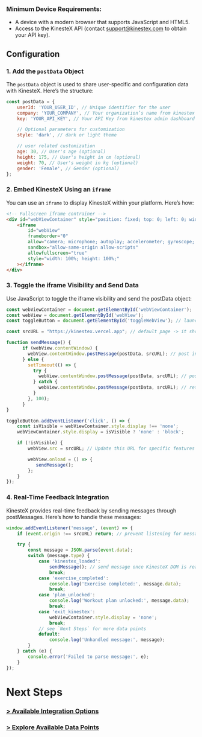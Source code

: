 ### Minimum Device Requirements: 
- A device with a modern browser that supports JavaScript and HTML5.
- Access to the KinesteX API (contact support@kinestex.com to obtain your API key).

## Configuration
### 1. Add the `postData` Object
The `postData` object is used to share user-specific and configuration data with KinesteX. Here’s the structure:
```js
const postData = {
    userId: 'YOUR_USER_ID', // Unique identifier for the user
    company: 'YOUR_COMPANY', // Your organization’s name from kinestex admin dashboard
    key: 'YOUR_API_KEY', // Your API Key from kinestex admin dashboard

    // Optional parameters for customization
    style: 'dark', // dark or light theme

    // user related customization
    age: 30, // User's age (optional)
    height: 175, // User's height in cm (optional)
    weight: 70, // User's weight in kg (optional)
    gender: 'Female', // Gender (optional)
};
```

### 2. Embed KinesteX Using an `iframe`
You can use an `iframe` to display KinesteX within your platform. Here’s how:
```html
<!-- Fullscreen iframe contrainer -->
<div id="webViewContainer" style="position: fixed; top: 0; left: 0; width: 100%; height: 100%; display: none;">
    <iframe 
        id="webView" 
        frameborder="0"
        allow="camera; microphone; autoplay; accelerometer; gyroscope; magnetometer"
        sandbox="allow-same-origin allow-scripts"
        allowfullscreen="true"
        style="width: 100%; height: 100%;"
    ></iframe>
</div>
```
### 3. Toggle the iframe Visibility and Send Data
Use JavaScript to toggle the iframe visibility and send the postData object:
```js
const webViewContainer = document.getElementById('webViewContainer');
const webView = document.getElementById('webView');
const toggleButton = document.getElementById('toggleWebView'); // launch button

const srcURL = "https://kinestex.vercel.app"; // default page -> it should change depending on feature you want to display (see `Next Steps`)

function sendMessage() {
      if (webView.contentWindow) {
        webView.contentWindow.postMessage(postData, srcURL); // post initial data to start session
      } else {
        setTimeout(() => {
          try {
            webView.contentWindow.postMessage(postData, srcURL); // post initial data to start session
          } catch {
            webView.contentWindow.postMessage(postData, srcURL); // retry sending message
          }
        }, 100);
      }
}

toggleButton.addEventListener('click', () => {
    const isVisible = webViewContainer.style.display !== 'none';
    webViewContainer.style.display = isVisible ? 'none' : 'block';

    if (!isVisible) {
        webView.src = srcURL; // Update this URL for specific features

        webView.onload = () => {
           sendMessage();
        };
    }
});
```
### 4. Real-Time Feedback Integration
KinesteX provides real-time feedback by sending messages through postMessages. Here’s how to handle these messages:
```js
window.addEventListener('message', (event) => {
    if (event.origin !== srcURL) return; // prevent listening for messages from other sources for security

    try {
        const message = JSON.parse(event.data);
        switch (message.type) {
            case 'kinestex_loaded': 
                sendMessage(); // send message once KinesteX DOM is ready, webview onload can sometimes fire too early on iOS
                break;
            case 'exercise_completed':
                console.log('Exercise completed:', message.data);
                break;
            case 'plan_unlocked':
                console.log('Workout plan unlocked:', message.data);
                break;
            case 'exit_kinestex':
                webViewContainer.style.display = 'none';
                break;
            // see `Next Steps` for more data points
            default:
                console.log('Unhandled message:', message);
        }
    } catch (e) {
        console.error('Failed to parse message:', e);
    }
});

```

### 
# Next Steps
### **[> Available Integration Options](integration/overview.md)**
### **[> Explore Available Data Points](data.md)**


